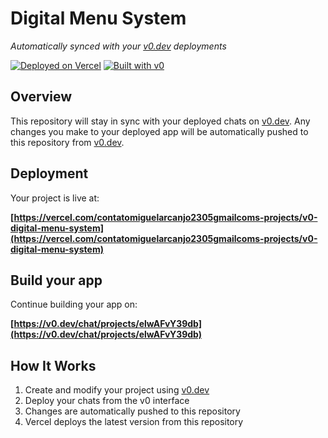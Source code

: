 # Digital Menu System

*Automatically synced with your [v0.dev](https://v0.dev) deployments*

[![Deployed on Vercel](https://img.shields.io/badge/Deployed%20on-Vercel-black?style=for-the-badge&logo=vercel)](https://vercel.com/contatomiguelarcanjo2305gmailcoms-projects/v0-digital-menu-system)
[![Built with v0](https://img.shields.io/badge/Built%20with-v0.dev-black?style=for-the-badge)](https://v0.dev/chat/projects/elwAFvY39db)

## Overview

This repository will stay in sync with your deployed chats on [v0.dev](https://v0.dev).
Any changes you make to your deployed app will be automatically pushed to this repository from [v0.dev](https://v0.dev).

## Deployment

Your project is live at:

**[https://vercel.com/contatomiguelarcanjo2305gmailcoms-projects/v0-digital-menu-system](https://vercel.com/contatomiguelarcanjo2305gmailcoms-projects/v0-digital-menu-system)**

## Build your app

Continue building your app on:

**[https://v0.dev/chat/projects/elwAFvY39db](https://v0.dev/chat/projects/elwAFvY39db)**

## How It Works

1. Create and modify your project using [v0.dev](https://v0.dev)
2. Deploy your chats from the v0 interface
3. Changes are automatically pushed to this repository
4. Vercel deploys the latest version from this repository
